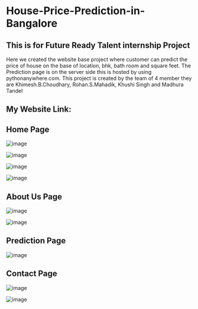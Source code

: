 # House-Price-Prediction-in-Bangalore
## This is for Future Ready Talent internship Project

Here we created the website base project where customer can predict the price of house on the base of location, bhk, bath room and square feet. The Prediction page is on the server side this is hosted by using pythonanywhere.com.
This project is created by the team of 4 member they are Khimesh.B.Choudhary, Rohan.S.Mahadik, Khushi Singh and Madhura Tandel

## My Website Link: 

## Home Page

![image](https://github.com/KhimeshChoudhary/House-Price-Prediction-in-Bangalore/assets/133648905/c91c2b65-1cd6-4fb2-baa9-a9c10def0b95)

![image](https://github.com/KhimeshChoudhary/House-Price-Prediction-in-Bangalore/assets/133648905/0d4eec59-823f-4642-9ecd-ddf83167b050)

![image](https://github.com/KhimeshChoudhary/House-Price-Prediction-in-Bangalore/assets/133648905/49080669-77d2-4cff-bdbe-5874bd22f412)

![image](https://github.com/KhimeshChoudhary/House-Price-Prediction-in-Bangalore/assets/133648905/fe0d342c-b239-4d87-96c3-ceebb9bab460)

## About Us Page

![image](https://github.com/KhimeshChoudhary/House-Price-Prediction-in-Bangalore/assets/133648905/7ea1d4d9-f2a7-4eee-9d43-746d1eb58040)

![image](https://github.com/KhimeshChoudhary/House-Price-Prediction-in-Bangalore/assets/133648905/193d3284-cced-461a-a9af-9f98111169b5)

## Prediction Page

![image](https://github.com/KhimeshChoudhary/House-Price-Prediction-in-Bangalore/assets/133648905/27fbb5e5-bca9-4b36-b397-ffd047859f68)

## Contact Page

![image](https://github.com/KhimeshChoudhary/House-Price-Prediction-in-Bangalore/assets/133648905/6be755c9-f281-4209-bad4-12cacccbecf6)

![image](https://github.com/KhimeshChoudhary/House-Price-Prediction-in-Bangalore/assets/133648905/3e3308d7-9e43-4e87-b547-ce03f30c8771)









